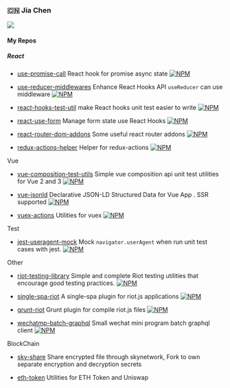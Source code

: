 ### :cn: Jia Chen

<img src="https://github-readme-stats.vercel.app/api?username=ariesjia&show_icons=true&icon_color=0366d6&text_color=24292e&bg_color=ffffff&hide_title=true" />

#### My Repos

##### React

- [use-promise-call](https://github.com/ariesjia/use-promise-call) React hook for promise async state [![NPM](https://img.shields.io/npm/v/use-promise-call.svg)](https://www.npmjs.com/package/use-promise-call)

- [use-reducer-middlewares](https://github.com/ariesjia/use-reducer-middlewares) Enhance React Hooks API `useReducer` can use middleware [![NPM](https://img.shields.io/npm/v/use-reducer-middlewares.svg)](https://www.npmjs.com/package/use-reducer-middlewares)

- [react-hooks-test-util](https://github.com/ariesjia/react-hooks-test-util) make React hooks unit test easier to write [![NPM](https://img.shields.io/npm/v/hooks-test-util.svg)](https://www.npmjs.com/package/hooks-test-util)

- [react-use-form](https://github.com/ariesjia/react-use-form) Manage form state use React Hooks [![NPM](https://img.shields.io/npm/v/rc-use-form.svg)](https://www.npmjs.com/package/rc-use-form)

- [react-router-dom-addons](https://github.com/ariesjia/react-router-dom-addons) Some useful react router addons [![NPM](https://img.shields.io/npm/v/react-router-dom-addons.svg)](https://www.npmjs.com/package/react-router-dom-addons)

- [redux-actions-helper](https://github.com/ariesjia/redux-actions-helper) Helper for redux-actions [![NPM](https://img.shields.io/npm/v/redux-actions-helper.svg)](https://www.npmjs.com/package/redux-actions-helper)


Vue

- [vue-composition-test-utils](https://github.com/ariesjia/vue-composition-test-utils)  Simple vue composition api unit test utilities for Vue 2 and 3 [![NPM](https://img.shields.io/npm/v/vue-composition-test-utils.svg)](https://www.npmjs.com/package/vue-composition-test-utils)

- [vue-jsonld](https://github.com/ariesjia/vue-jsonld) Declarative JSON-LD Structured Data for Vue App . SSR supported [![NPM](https://img.shields.io/npm/v/vue-jsonld.svg)](https://www.npmjs.com/package/vue-jsonld)

- [vuex-actions](https://github.com/ariesjia/vuex-actions) Utilities for vuex [![NPM](https://img.shields.io/npm/v/vuex-actions.svg)](https://www.npmjs.com/package/vuex-actions)

Test

- [jest-useragent-mock](https://github.com/ariesjia/jest-useragent-mock) Mock `navigator.userAgent` when run unit test cases with jest. [![NPM](https://img.shields.io/npm/v/jest-useragent-mock.svg)](https://www.npmjs.com/package/jest-useragent-mock)

Other

- [riot-testing-library](https://github.com/ariesjia/riot-testing-library) Simple and complete Riot testing utilities that encourage good testing practices. [![NPM](https://img.shields.io/npm/v/riot-testing-library.svg)](https://www.npmjs.com/package/riot-testing-library)

- [single-spa-riot](https://github.com/ariesjia/single-spa-riot) A single-spa plugin for riot.js applications [![NPM](https://img.shields.io/npm/v/single-spa-riot.svg)](https://www.npmjs.com/package/single-spa-riot)

- [grunt-riot](https://github.com/ariesjia/grunt-riot) Grunt plugin for compile riot.js files [![NPM](https://img.shields.io/npm/v/grunt-riot.svg)](https://www.npmjs.com/package/grunt-riot)

- [wechatmp-batch-graphql](https://github.com/ariesjia/wechatmp-batch-graphql) Small wechat mini program batch graphql client [![NPM](https://img.shields.io/npm/v/wechatmp-batch-graphql.svg)](https://www.npmjs.com/package/wechatmp-batch-graphql)


BlockChain

- [sky-share](https://github.com/ariesjia/sky-share) Share encrypted file through skynetwork, Fork to own separate encryption and decryption secrets

- [eth-token](https://github.com/ariesjia/eth-token) Utilities for ETH Token and Uniswap
